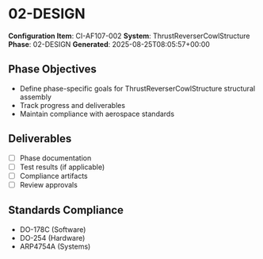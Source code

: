 # 02-DESIGN

**Configuration Item**: CI-AF107-002
**System**: ThrustReverserCowlStructure
**Phase**: 02-DESIGN
**Generated**: 2025-08-25T08:05:57+00:00

## Phase Objectives
- Define phase-specific goals for ThrustReverserCowlStructure structural assembly
- Track progress and deliverables
- Maintain compliance with aerospace standards

## Deliverables
- [ ] Phase documentation
- [ ] Test results (if applicable)
- [ ] Compliance artifacts
- [ ] Review approvals

## Standards Compliance
- DO-178C (Software)
- DO-254 (Hardware)
- ARP4754A (Systems)

